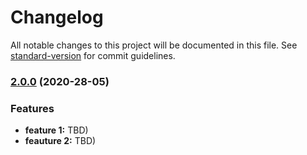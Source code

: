 # Changelog

All notable changes to this project will be documented in this file. See [standard-version](https://github.com/conventional-changelog/standard-version) for commit guidelines.

### [2.0.0](https://github.com/..) (2020-28-05)

### Features

- **feature 1:** TBD)
- **feauture 2:** TBD)
